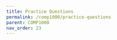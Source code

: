 ```yaml
---
title: Practice Questions
permalink: /comp1000/practice-questions
parent: COMP1000
nav_order: 23
---
```

<!-- https://github.com/gaurav1780/COMP1000PracticeQuestions -->